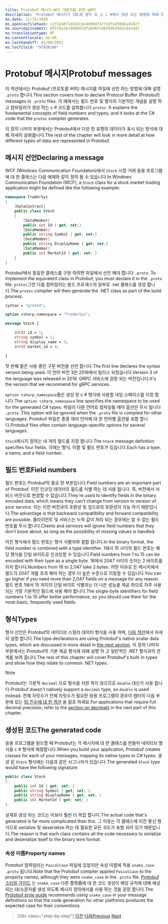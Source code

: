 ```yaml
---
title: Protobuf 메시지-WCF 개발자를 위한 gRPC
description: 'Protobuf 메시지가 IDL에 정의 되 고 c #에서 생성 되는 방법에 대해 알아봅니다.'
ms.date: 12/15/2020
ms.openlocfilehash: c1f2a3071d45dcbe4b98d747f19fed508bad102f
ms.sourcegitcommit: 655f8a16c488567dfa696fc0b293b34d3c81e3df
ms.translationtype: MT
ms.contentlocale: ko-KR
ms.lasthandoff: 01/06/2021
ms.locfileid: "97938106"
---
```

# <a name="protobuf-messages"></a><span data-ttu-id="2a4e7-103">Protobuf 메시지</span><span class="sxs-lookup"><span data-stu-id="2a4e7-103">Protobuf messages</span></span>

<span data-ttu-id="2a4e7-104">이 섹션에서는 Protobuf (프로토콜 버퍼) 메시지를 파일에 선언 하는 방법에 대해 설명 `.proto` 합니다.</span><span class="sxs-lookup"><span data-stu-id="2a4e7-104">This section covers how to declare Protocol Buffer (Protobuf) messages in `.proto` files.</span></span> <span data-ttu-id="2a4e7-105">이 예에서는 필드 번호 및 형식의 기본적인 개념을 설명 하 고 컴파일러가 생성 하는 c # 코드를 살펴봅니다 `protoc` .</span><span class="sxs-lookup"><span data-stu-id="2a4e7-105">It explains the fundamental concepts of field numbers and types, and it looks at the C# code that the `protoc` compiler generates.</span></span>

<span data-ttu-id="2a4e7-106">이 장의 나머지 부분에서는 Protobuf에서 다양 한 유형의 데이터가 표시 되는 방식에 대해 자세히 살펴봅니다.</span><span class="sxs-lookup"><span data-stu-id="2a4e7-106">The rest of the chapter will look in more detail at how different types of data are represented in Protobuf.</span></span>

## <a name="declaring-a-message"></a><span data-ttu-id="2a4e7-107">메시지 선언</span><span class="sxs-lookup"><span data-stu-id="2a4e7-107">Declaring a message</span></span>

<span data-ttu-id="2a4e7-108">WCF (Windows Communication Foundation)에서 `Stock` 시장 거래 응용 프로그램에 대 한 클래스는 다음 예제와 같이 정의 될 수 있습니다.</span><span class="sxs-lookup"><span data-stu-id="2a4e7-108">In Windows Communication Foundation (WCF), a `Stock` class for a stock market trading application might be defined like the following example:</span></span>

```csharp
namespace TraderSys
{
    [DataContract]
    public class Stock
    {
        [DataMember]
        public int Id { get; set;}
        [DataMember]
        public string Symbol { get; set;}
        [DataMember]
        public string DisplayName { get; set;}
        [DataMember]
        public int MarketId { get; set; }
    }
}
```

<span data-ttu-id="2a4e7-109">Protobuf에서 동일한 클래스를 구현 하려면 파일에서 선언 해야 합니다 `.proto` .</span><span class="sxs-lookup"><span data-stu-id="2a4e7-109">To implement the equivalent class in Protobuf, you must declare it in the `.proto` file.</span></span> <span data-ttu-id="2a4e7-110">`protoc`그런 다음 컴파일러는 빌드 프로세스의 일부로 .net 클래스를 생성 합니다.</span><span class="sxs-lookup"><span data-stu-id="2a4e7-110">The `protoc` compiler will then generate the .NET class as part of the build process.</span></span>

```protobuf
syntax = "proto3";

option csharp_namespace = "TraderSys";

message Stock {

    int32 id = 1;
    string symbol = 2;
    string display_name = 3;
    int32 market_id = 4;

}  
```

<span data-ttu-id="2a4e7-111">첫 번째 줄은 사용 중인 구문 버전을 선언 합니다.</span><span class="sxs-lookup"><span data-stu-id="2a4e7-111">The first line declares the syntax version being used.</span></span> <span data-ttu-id="2a4e7-112">이 언어 버전 3은 2016에서 릴리스 되었습니다.</span><span class="sxs-lookup"><span data-stu-id="2a4e7-112">Version 3 of the language was released in 2016.</span></span> <span data-ttu-id="2a4e7-113">GRPC 서비스에 권장 되는 버전입니다.</span><span class="sxs-lookup"><span data-stu-id="2a4e7-113">It's the version that we recommend for gRPC services.</span></span>

<span data-ttu-id="2a4e7-114">`option csharp_namespace`줄은 생성 된 c # 형식에 사용할 네임 스페이스를 지정 합니다.</span><span class="sxs-lookup"><span data-stu-id="2a4e7-114">The `option csharp_namespace` line specifies the namespace to be used for the generated C# types.</span></span> <span data-ttu-id="2a4e7-115">파일이 다른 언어로 컴파일될 때이 옵션은 무시 됩니다 `.proto` .</span><span class="sxs-lookup"><span data-stu-id="2a4e7-115">This option will be ignored when the `.proto` file is compiled for other languages.</span></span> <span data-ttu-id="2a4e7-116">Protobuf 파일은 종종 여러 언어에 대 한 언어별 옵션을 포함 합니다.</span><span class="sxs-lookup"><span data-stu-id="2a4e7-116">Protobuf files often contain language-specific options for several languages.</span></span>

<span data-ttu-id="2a4e7-117">`Stock`메시지 정의는 네 개의 필드를 지정 합니다.</span><span class="sxs-lookup"><span data-stu-id="2a4e7-117">The `Stock` message definition specifies four fields.</span></span> <span data-ttu-id="2a4e7-118">각에는 형식, 이름 및 필드 번호가 있습니다.</span><span class="sxs-lookup"><span data-stu-id="2a4e7-118">Each has a type, a name, and a field number.</span></span>

## <a name="field-numbers"></a><span data-ttu-id="2a4e7-119">필드 번호</span><span class="sxs-lookup"><span data-stu-id="2a4e7-119">Field numbers</span></span>

<span data-ttu-id="2a4e7-120">필드 번호는 Protobuf의 중요 한 부분입니다.</span><span class="sxs-lookup"><span data-stu-id="2a4e7-120">Field numbers are an important part of Protobuf.</span></span> <span data-ttu-id="2a4e7-121">이진 인코딩 데이터의 필드를 식별 하는 데 사용 됩니다. 즉, 버전에서 서비스 버전으로 변경할 수 없습니다.</span><span class="sxs-lookup"><span data-stu-id="2a4e7-121">They're used to identify fields in the binary encoded data, which means they can't change from version to version of your service.</span></span> <span data-ttu-id="2a4e7-122">이는 이전 버전과의 호환성 및 앞으로의 호환성이 가능 하기 때문입니다.</span><span class="sxs-lookup"><span data-stu-id="2a4e7-122">The advantage is that backward compatibility and forward compatibility are possible.</span></span> <span data-ttu-id="2a4e7-123">클라이언트 및 서비스는 누락 값이 처리 되는 경우에는 알 수 없는 필드 번호를 무시 합니다.</span><span class="sxs-lookup"><span data-stu-id="2a4e7-123">Clients and services will ignore field numbers that they don't know about, as long as the possibility of missing values is handled.</span></span>

<span data-ttu-id="2a4e7-124">이진 형식에서 필드 번호는 형식 식별자와 결합 됩니다.</span><span class="sxs-lookup"><span data-stu-id="2a4e7-124">In the binary format, the field number is combined with a type identifier.</span></span> <span data-ttu-id="2a4e7-125">1에서 15 사이의 필드 번호는 해당 형식을 단일 바이트로 인코딩할 수 있습니다.</span><span class="sxs-lookup"><span data-stu-id="2a4e7-125">Field numbers from 1 to 15 can be encoded with their type as a single byte.</span></span> <span data-ttu-id="2a4e7-126">16에서 2047 사이의 숫자는 2 바이트를 차지 합니다.</span><span class="sxs-lookup"><span data-stu-id="2a4e7-126">Numbers from 16 to 2,047 take 2 bytes.</span></span> <span data-ttu-id="2a4e7-127">어떤 이유로 든 메시지에서 필드가 2047 개를 초과 해야 하는 경우 더 높은 수준으로 이동할 수 있습니다.</span><span class="sxs-lookup"><span data-stu-id="2a4e7-127">You can go higher if you need more than 2,047 fields on a message for any reason.</span></span> <span data-ttu-id="2a4e7-128">필드 번호 1에서 15 까지의 단일 바이트 식별자는 더 나은 성능을 제공 하므로 자주 사용 되는 가장 기본적인 필드에 사용 해야 합니다.</span><span class="sxs-lookup"><span data-stu-id="2a4e7-128">The single-byte identifiers for field numbers 1 to 15 offer better performance, so you should use them for the most basic, frequently used fields.</span></span>

## <a name="types"></a><span data-ttu-id="2a4e7-129">형식</span><span class="sxs-lookup"><span data-stu-id="2a4e7-129">Types</span></span>

<span data-ttu-id="2a4e7-130">형식 선언은 Protobuf의 네이티브 스칼라 데이터 형식을 사용 하며, [다음 섹션](protobuf-data-types.md)에서 자세히 설명 합니다.</span><span class="sxs-lookup"><span data-stu-id="2a4e7-130">The type declarations are using Protobuf's native scalar data types, which are discussed in more detail in [the next section](protobuf-data-types.md).</span></span> <span data-ttu-id="2a4e7-131">이 장의 나머지 부분에서는 Protobuf의 기본 제공 형식에 대해 설명 하 고 일반적인 .NET 형식과의 관계를 보여 줍니다.</span><span class="sxs-lookup"><span data-stu-id="2a4e7-131">The rest of this chapter will cover Protobuf's built-in types and show how they relate to common .NET types.</span></span>

> [!NOTE]
> <span data-ttu-id="2a4e7-132">Protobuf는 기본적 `decimal` 으로 형식을 지원 하지 않으므로 `double` 대신가 사용 됩니다.</span><span class="sxs-lookup"><span data-stu-id="2a4e7-132">Protobuf doesn't natively support a `decimal` type, so `double` is used instead.</span></span> <span data-ttu-id="2a4e7-133">전체 자릿수가 전체 자릿수가 필요한 응용 프로그램의 경우이 챕터의 다음 부분에 있는 [10 진수에 대 한 섹션](protobuf-data-types.md#decimals) 을 참조 하세요.</span><span class="sxs-lookup"><span data-stu-id="2a4e7-133">For applications that require full decimal precision, refer to the [section on decimals](protobuf-data-types.md#decimals) in the next part of this chapter.</span></span>

## <a name="the-generated-code"></a><span data-ttu-id="2a4e7-134">생성된 코드</span><span class="sxs-lookup"><span data-stu-id="2a4e7-134">The generated code</span></span>

<span data-ttu-id="2a4e7-135">응용 프로그램을 빌드할 때 Protobuf는 각 메시지에 대 한 클래스를 만들어 네이티브 형식을 c # 형식에 매핑합니다.</span><span class="sxs-lookup"><span data-stu-id="2a4e7-135">When you build your application, Protobuf creates classes for each of your messages, mapping its native types to C# types.</span></span> <span data-ttu-id="2a4e7-136">생성 된 `Stock` 형식에는 다음과 같은 시그니처가 있습니다.</span><span class="sxs-lookup"><span data-stu-id="2a4e7-136">The generated `Stock` type would have the following signature:</span></span>

```csharp
public class Stock
{
    public int Id { get; set; }
    public string Symbol { get; set; }
    public string DisplayName { get; set; }
    public int MarketId { get; set; }
}
```

<span data-ttu-id="2a4e7-137">실제로 생성 되는 코드는 이보다 훨씬 더 복잡 합니다.</span><span class="sxs-lookup"><span data-stu-id="2a4e7-137">The actual code that's generated is far more complicated than this.</span></span> <span data-ttu-id="2a4e7-138">그 이유는 각 클래스에 이진 통신 형식으로 serialize 및 deserialize 하는 데 필요한 모든 코드가 포함 되어 있기 때문입니다.</span><span class="sxs-lookup"><span data-stu-id="2a4e7-138">The reason is that each class contains all the code necessary to serialize and deserialize itself to the binary wire format.</span></span>

### <a name="property-names"></a><span data-ttu-id="2a4e7-139">속성 이름</span><span class="sxs-lookup"><span data-stu-id="2a4e7-139">Property names</span></span>

<span data-ttu-id="2a4e7-140">Protobuf 컴파일러는 `PascalCase` 파일에 있었지만 속성 이름에 적용 `snake_case` `.proto` 됩니다.</span><span class="sxs-lookup"><span data-stu-id="2a4e7-140">Note that the Protobuf compiler applied `PascalCase` to the property names, although they were `snake_case` in the `.proto` file.</span></span> <span data-ttu-id="2a4e7-141">[Protobuf 스타일 가이드](https://developers.google.com/protocol-buffers/docs/style) 는 `snake_case` 다른 플랫폼에 대 한 코드 생성이 해당 규칙에 대해 예상 되는 대/소문자를 생성 하도록 메시지 정의에서를 사용 하는 것을 권장 합니다.</span><span class="sxs-lookup"><span data-stu-id="2a4e7-141">The [Protobuf style guide](https://developers.google.com/protocol-buffers/docs/style) recommends using `snake_case` in your message definitions so that the code generation for other platforms produces the expected case for their conventions.</span></span>

>[!div class="step-by-step"]
><span data-ttu-id="2a4e7-142">[이전](protocol-buffers.md)
>[다음](protobuf-data-types.md)</span><span class="sxs-lookup"><span data-stu-id="2a4e7-142">[Previous](protocol-buffers.md)
[Next](protobuf-data-types.md)</span></span>
